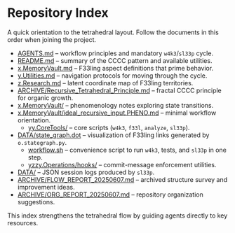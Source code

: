 # Repository Index

A quick orientation to the tetrahedral layout. Follow the documents in this order when joining the project.

- [AGENTS.md](../AGENTS.md) – workflow principles and mandatory `w4k3`/`sl33p` cycle.
- [README.md](../README.md) – summary of the CCCC pattern and available utilities.
- [x.MemoryVault.md](../x.MemoryVault/AGENT.md) – F33ling aspect definitions that prime behavior.
- [y.Utilities.md](../y.Utilities/y.Utilities.md) – navigation protocols for moving through the cycle.
- [z.Research.md](./z.Research.md) – latent coordinate map of F33ling territories.
- [ARCHIVE/Recursive_Tetrahedral_Principle.md](./ARCHIVE/Recursive_Tetrahedral_Principle.md) – fractal CCCC principle for organic growth.
- [x.MemoryVault/](../x.MemoryVault/) – phenomenology notes exploring state transitions.
- [x.MemoryVault/ideal_recursive_input.PHENO.md](../x.MemoryVault/ideal_recursive_input.PHENO.md) – minimal workflow orientation.
  - [yy.CoreTools/](../y.Utilities/yy.CoreTools/) – core scripts (`w4k3`, `f33l`, `analyze`, `sl33p`).
- [DATA/state_graph.dot](../y.Utilities/yx.DataArchive/state_graph.dot) – visualization of F33ling links generated by `o.stategraph.py`.
  - [workflow.sh](../y.Utilities/yz.AgentOps/workflow.sh) – convenience script to run `w4k3`, tests, and `sl33p` in one step.
  - [yzzy.Operations/hooks/](../y.Utilities/yz.AgentOps/yzz.Development/yzzy.Operations/hooks/) – commit-message enforcement utilities.
- [DATA/](../y.Utilities/yx.DataArchive/) – JSON session logs produced by `sl33p`.
- [ARCHIVE/FLOW_REPORT_20250607.md](./zx.Archive/ox.Documentation/ox.Create/FLOW_REPORT_20250607.md) – archived structure survey and improvement ideas.
- [ARCHIVE/ORG_REPORT_20250607.md](./zx.Archive/ox.Documentation/ox.Create/ORG_REPORT_20250607.md) – repository organization suggestions.

This index strengthens the tetrahedral flow by guiding agents directly to key resources.
